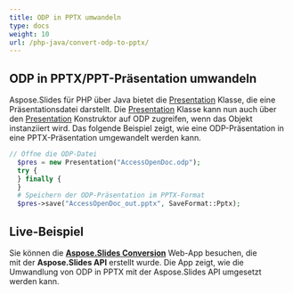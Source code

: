 ```yaml
---
title: ODP in PPTX umwandeln
type: docs
weight: 10
url: /php-java/convert-odp-to-pptx/
---
```


## **ODP in PPTX/PPT-Präsentation umwandeln**
Aspose.Slides für PHP über Java bietet die [Presentation](https://reference.aspose.com/slides/php-java/aspose.slides/Presentation) Klasse, die eine Präsentationsdatei darstellt. Die [Presentation](https://reference.aspose.com/slides/php-java/aspose.slides/Presentation) Klasse kann nun auch über den [Presentation](https://reference.aspose.com/slides/php-java/aspose.slides/Presentation#Presentation-java.lang.String-) Konstruktor auf ODP zugreifen, wenn das Objekt instanziiert wird. Das folgende Beispiel zeigt, wie eine ODP-Präsentation in eine PPTX-Präsentation umgewandelt werden kann.

```php
// Öffne die ODP-Datei
  $pres = new Presentation("AccessOpenDoc.odp");
  try {
  } finally {
  }
  # Speichern der ODP-Präsentation im PPTX-Format
  $pres->save("AccessOpenDoc_out.pptx", SaveFormat::Pptx);
```

## **Live-Beispiel**
Sie können die [**Aspose.Slides Conversion**](https://products.aspose.app/slides/conversion/) Web-App besuchen, die mit der **Aspose.Slides API** erstellt wurde. Die App zeigt, wie die Umwandlung von ODP in PPTX mit der Aspose.Slides API umgesetzt werden kann.